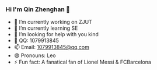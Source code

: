 ### Hi I'm Qin Zhenghan 👋
- 🔭 I’m currently working on ZJUT
- 🌱 I’m currently learning SE
- 🤔 I’m looking for help with you kind
- 🐧 QQ: 1079913845
- 📫 Email: 1079913845@qq.com
- 😄 Pronouns: Leo
- ⚡ Fun fact: A fanatical fan of Lionel Messi & FCBarcelona
